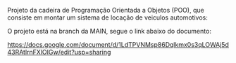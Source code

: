 
Projeto da cadeira de Programação Orientada a Objetos (POO), que consiste em montar um sistema de locação de veiculos automotivos:

O projeto está na branch da MAIN, segue o link abaixo do documento:

https://docs.google.com/document/d/1LdTPVNMsp86Dqlkmx0s3qLOWAj5d43RAtlrnFXlOIGw/edit?usp=sharing
